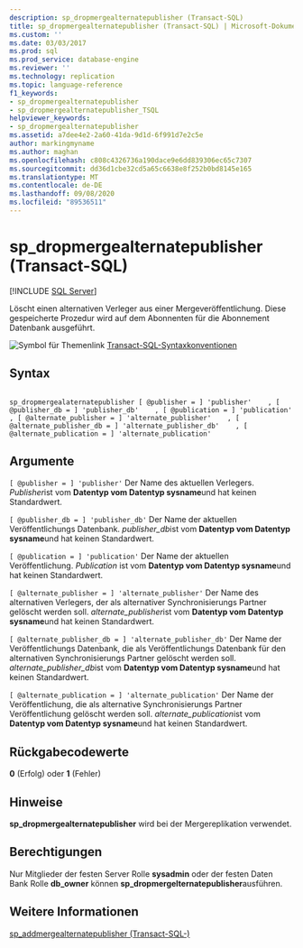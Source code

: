 ```yaml
---
description: sp_dropmergealternatepublisher (Transact-SQL)
title: sp_dropmergealternatepublisher (Transact-SQL) | Microsoft-Dokumentation
ms.custom: ''
ms.date: 03/03/2017
ms.prod: sql
ms.prod_service: database-engine
ms.reviewer: ''
ms.technology: replication
ms.topic: language-reference
f1_keywords:
- sp_dropmergealternatepublisher
- sp_dropmergealternatepublisher_TSQL
helpviewer_keywords:
- sp_dropmergealternatepublisher
ms.assetid: a7dee4e2-2a60-41da-9d1d-6f991d7e2c5e
author: markingmyname
ms.author: maghan
ms.openlocfilehash: c808c4326736a190dace9e6dd839306ec65c7307
ms.sourcegitcommit: dd36d1cbe32cd5a65c6638e8f252b0bd8145e165
ms.translationtype: MT
ms.contentlocale: de-DE
ms.lasthandoff: 09/08/2020
ms.locfileid: "89536511"
---
```

# <a name="sp_dropmergealternatepublisher-transact-sql"></a>sp_dropmergealternatepublisher (Transact-SQL)
[!INCLUDE [SQL Server](../../includes/applies-to-version/sqlserver.md)]

  Löscht einen alternativen Verleger aus einer Mergeveröffentlichung. Diese gespeicherte Prozedur wird auf dem Abonnenten für die Abonnement Datenbank ausgeführt.  
  
 ![Symbol für Themenlink](../../database-engine/configure-windows/media/topic-link.gif "Symbol für Themenlink") [Transact-SQL-Syntaxkonventionen](../../t-sql/language-elements/transact-sql-syntax-conventions-transact-sql.md)  
  
## <a name="syntax"></a>Syntax  
  
```  
  
sp_dropmergealaternatepublisher [ @publisher = ] 'publisher'    , [ @publisher_db = ] 'publisher_db'    , [ @publication = ] 'publication'    , [ @alternate_publisher = ] 'alternate_publisher'    , [ @alternate_publisher_db = ] 'alternate_publisher_db'    , [ @alternate_publication = ] 'alternate_publication'  
```  
  
## <a name="arguments"></a>Argumente  
`[ @publisher = ] 'publisher'` Der Name des aktuellen Verlegers. *Publisher*ist vom **Datentyp vom Datentyp sysname**und hat keinen Standardwert.  
  
`[ @publisher_db = ] 'publisher_db'` Der Name der aktuellen Veröffentlichungs Datenbank. *publisher_db*ist vom **Datentyp vom Datentyp sysname**und hat keinen Standardwert.  
  
`[ @publication = ] 'publication'` Der Name der aktuellen Veröffentlichung. *Publication* ist vom **Datentyp vom Datentyp sysname**und hat keinen Standardwert.  
  
`[ @alternate_publisher = ] 'alternate_publisher'` Der Name des alternativen Verlegers, der als alternativer Synchronisierungs Partner gelöscht werden soll. *alternate_publisher*ist vom **Datentyp vom Datentyp sysname**und hat keinen Standardwert.  
  
`[ @alternate_publisher_db = ] 'alternate_publisher_db'` Der Name der Veröffentlichungs Datenbank, die als Veröffentlichungs Datenbank für den alternativen Synchronisierungs Partner gelöscht werden soll. *alternate_publisher_db*ist vom **Datentyp vom Datentyp sysname**und hat keinen Standardwert.  
  
`[ @alternate_publication = ] 'alternate_publication'` Der Name der Veröffentlichung, die als alternative Synchronisierungs Partner Veröffentlichung gelöscht werden soll. *alternate_publication*ist vom **Datentyp vom Datentyp sysname**und hat keinen Standardwert.  
  
## <a name="return-code-values"></a>Rückgabecodewerte  
 **0** (Erfolg) oder **1** (Fehler)  
  
## <a name="remarks"></a>Hinweise  
 **sp_dropmergealternatepublisher** wird bei der Mergereplikation verwendet.  
  
## <a name="permissions"></a>Berechtigungen  
 Nur Mitglieder der festen Server Rolle **sysadmin** oder der festen Daten Bank Rolle **db_owner** können **sp_dropmergelternatepublisher**ausführen.  
  
## <a name="see-also"></a>Weitere Informationen  
 [sp_addmergealternatepublisher &#40;Transact-SQL-&#41;](../../relational-databases/system-stored-procedures/sp-addmergealternatepublisher-transact-sql.md)  
  
  
